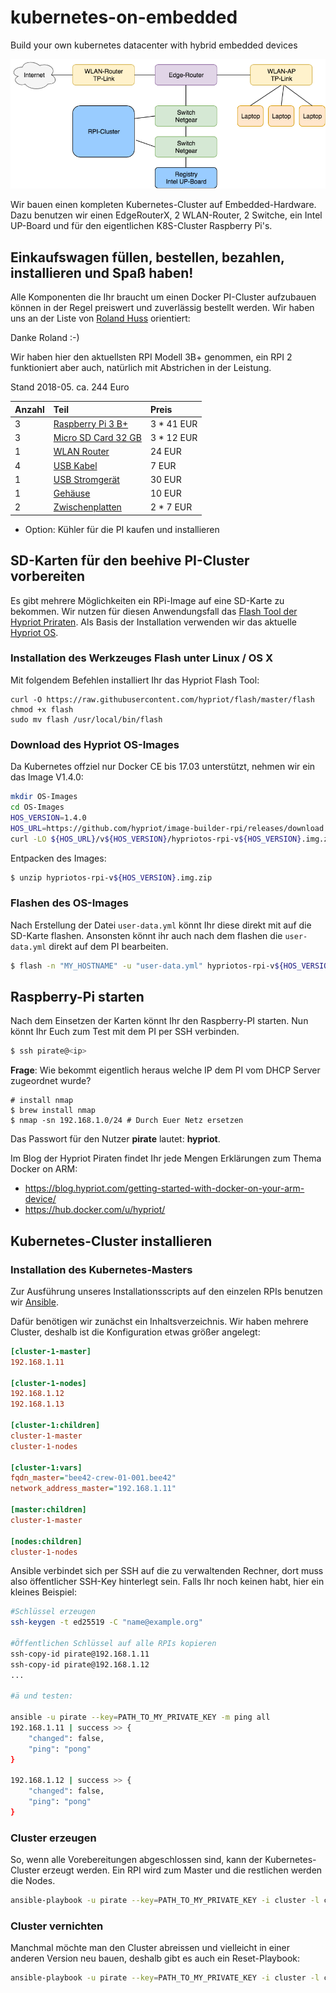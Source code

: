 # kubernetes-on-embedded
Build your own kubernetes datacenter with hybrid embedded devices

![Layout:](layout.png)

Wir bauen einen kompleten Kubernetes-Cluster auf Embedded-Hardware. Dazu benutzen wir einen EdgeRouterX, 2 WLAN-Router, 2 Switche, ein Intel UP-Board und für den eigentlichen K8S-Cluster Raspberry Pi's.


## Einkaufswagen füllen, bestellen, bezahlen, installieren und Spaß haben!

Alle Komponenten die Ihr braucht um einen Docker PI-Cluster aufzubauen können in der Regel preiswert und zuverlässig bestellt werden. Wir haben uns an der Liste von [Roland Huss](https://ro14nd.de/kubernetes-on-raspberry-pi3) orientiert:

Danke Roland :-)

Wir haben hier den aktuellsten RPI Modell 3B+ genommen, ein RPI 2 funktioniert aber auch, natürlich mit Abstrichen in der Leistung.

Stand 2018-05. ca. 244 Euro

| Anzahl | Teil                                                         | Preis      |
|:-------|:-------------------------------------------------------------|:-----------|
| 3      | [Raspberry Pi 3 B+](https://www.amazon.de/dp/B07BDR5PDW)     | 3 * 41 EUR |
| 3      | [Micro SD Card 32 GB](http://www.amazon.de/dp/B013UDL5RU)    | 3 * 12 EUR |
| 1      | [WLAN Router](http://www.amazon.de/dp/B00XPUIDFQ)            | 24 EUR     |
| 4      | [USB Kabel](http://www.amazon.de/dp/B016BEVNK4)              | 7 EUR      |
| 1      | [USB Stromgerät](http://www.amazon.de/dp/B00PTLSH9G)         | 30 EUR     |
| 1      | [Gehäuse](http://www.amazon.de/dp/B00NB1WPEE)                | 10 EUR     |
| 2      | [Zwischenplatten](http://www.amazon.de/dp/B00NB1WQZW)        | 2 * 7 EUR  |

* Option: Kühler für die PI kaufen und installieren


## SD-Karten für den beehive PI-Cluster vorbereiten

Es gibt mehrere Möglichkeiten ein RPi-Image auf eine SD-Karte zu bekommen. Wir nutzen für diesen Anwendungsfall das [Flash Tool der Hypriot Priraten](https://github.com/hypriot/flash). Als Basis der Installation verwenden wir das aktuelle [Hypriot OS](https://github.com/hypriot/image-builder-rpi/).

### Installation des Werkzeuges Flash unter Linux / OS X

Mit folgendem Befehlen installiert Ihr das Hypriot Flash Tool:

```
curl -O https://raw.githubusercontent.com/hypriot/flash/master/flash
chmod +x flash
sudo mv flash /usr/local/bin/flash
```

### Download des Hypriot OS-Images

Da Kubernetes offziel nur Docker CE bis 17.03 unterstützt, nehmen wir ein das Image V1.4.0:

```bash
mkdir OS-Images
cd OS-Images
HOS_VERSION=1.4.0
HOS_URL=https://github.com/hypriot/image-builder-rpi/releases/download
curl -LO ${HOS_URL}/v${HOS_VERSION}/hypriotos-rpi-v${HOS_VERSION}.img.zip
```

Entpacken des Images:

```bash
$ unzip hypriotos-rpi-v${HOS_VERSION}.img.zip
```

### Flashen des OS-Images

Nach Erstellung der Datei `user-data.yml` könnt Ihr diese direkt mit auf die SD-Karte flashen. Ansonsten könnt ihr auch nach dem flashen die `user-data.yml` direkt auf dem PI bearbeiten.

```bash
$ flash -n "MY_HOSTNAME" -u "user-data.yml" hypriotos-rpi-v${HOS_VERSION}.img
```

## Raspberry-Pi starten

Nach dem Einsetzen der Karten könnt Ihr den Raspberry-PI starten. Nun könnt Ihr Euch zum Test mit dem PI per SSH verbinden.

```bash
$ ssh pirate@<ip>
```
__Frage__: Wie bekommt eigentlich heraus welche IP dem PI vom DHCP Server zugeordnet wurde?

```
# install nmap
$ brew install nmap
$ nmap -sn 192.168.1.0/24 # Durch Euer Netz ersetzen
```

Das Passwort für den Nutzer __pirate__ lautet: **hypriot**. 

Im Blog der Hypriot Piraten findet Ihr jede Mengen Erklärungen zum Thema Docker on ARM:

* https://blog.hypriot.com/getting-started-with-docker-on-your-arm-device/
* https://hub.docker.com/u/hypriot/


## Kubernetes-Cluster installieren

### Installation des Kubernetes-Masters

Zur Ausführung unseres Installationsscripts auf den einzelen RPIs benutzen wir [Ansible](https://docs.ansible.com/ansible/latest/installation_guide/intro_installation.html). 

Dafür benötigen wir zunächst ein Inhaltsverzeichnis. Wir haben mehrere Cluster, deshalb ist die Konfiguration etwas größer angelegt:

```ini
[cluster-1-master]
192.168.1.11

[cluster-1-nodes]
192.168.1.12
192.168.1.13

[cluster-1:children]
cluster-1-master
cluster-1-nodes

[cluster-1:vars]
fqdn_master="bee42-crew-01-001.bee42"
network_address_master="192.168.1.11"

[master:children]
cluster-1-master

[nodes:children]
cluster-1-nodes

```

Ansible verbindet sich per SSH auf die zu verwaltenden Rechner, dort muss also öffentlicher SSH-Key hinterlegt sein. Falls Ihr noch keinen habt, hier ein kleines Beispiel:

```bash
#Schlüssel erzeugen
ssh-keygen -t ed25519 -C "name@example.org"

#Öffentlichen Schlüssel auf alle RPIs kopieren
ssh-copy-id pirate@192.168.1.11
ssh-copy-id pirate@192.168.1.12
...

#ä und testen:

ansible -u pirate --key=PATH_TO_MY_PRIVATE_KEY -m ping all
192.168.1.11 | success >> {
    "changed": false, 
    "ping": "pong"
}

192.168.1.12 | success >> {
    "changed": false, 
    "ping": "pong"
}
```

### Cluster erzeugen

So, wenn alle Vorebereitungen abgeschlossen sind, kann der Kubernetes-Cluster erzeugt werden. Ein RPI wird zum Master und die restlichen werden die Nodes.

```bash
ansible-playbook -u pirate --key=PATH_TO_MY_PRIVATE_KEY -i cluster -l cluster-1 kubernetes.yml
```

### Cluster vernichten

Manchmal möchte man den Cluster abreissen und vielleicht in einer anderen Version neu bauen, deshalb gibt es auch ein Reset-Playbook:

```bash
ansible-playbook -u pirate --key=PATH_TO_MY_PRIVATE_KEY -i cluster -l cluster-1 reset.yml
```
